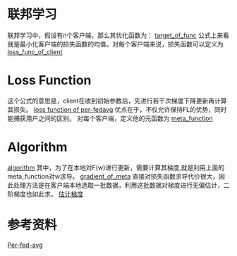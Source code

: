 # 联邦学习
联邦学习中，假设有n个客户端，那么其优化函数为：
[target_of_func](source/target_of_fed.png)
公式上来看就是最小化客户端的损失函数的均值。对每个客户端来说，损失函数可以定义为
[loss_func_of_client](source/loss_of_client.png)
# Loss Function
这个公式的意思是，client在收到初始参数后，先进行若干次梯度下降更新再计算其损失。
[loss function of per-fedavg](source/loss_of_perfedavg.png)
优点在于，不仅允许保持FL的优势，同时能捕获用户之间的区别。
对每个客户端，定义他的元函数为
[meta_function](source/meta_funtion.png)
# Algorithm
[algorithm](source/perfedavg-algorithm.png)
其中，为了在本地对F(w)进行更新，需要计算其梯度,就是利用上面的meta_function对w求导。
[gradient_of_meta](source/gradient_of_metafunc.png)
直接对损失函数求导代价很大，因此处理方法是在客户端本地选取一批数据，利用这批数据对梯度进行无偏估计，二阶梯度也如此求。
[估计梯度](source/estimate_of_gradient.png)
# 参考资料
[Per-fed-avg](https://blog.csdn.net/Cyril_KI/article/details/123349183)